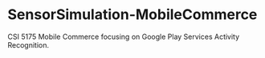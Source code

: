 # SensorSimulation-MobileCommerce
CSI 5175 Mobile Commerce focusing on Google Play Services Activity Recognition.
